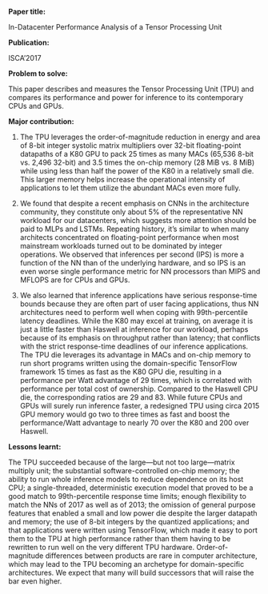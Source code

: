 **Paper title:**

In-Datacenter Performance Analysis of a Tensor Processing Unit

**Publication:**

ISCA’2017

**Problem to solve:**

This paper describes and measures the Tensor Processing Unit (TPU) and compares
its performance and power for inference to its contemporary CPUs and GPUs.

**Major contribution:**

1.  The TPU leverages the order-of-magnitude reduction in energy and area of
    8-bit integer systolic matrix multipliers over 32-bit floating-point
    datapaths of a K80 GPU to pack 25 times as many MACs (65,536 8-bit vs. 2,496
    32-bit) and 3.5 times the on-chip memory (28 MiB vs. 8 MiB) while using less
    than half the power of the K80 in a relatively small die. This larger memory
    helps increase the operational intensity of applications to let them utilize
    the abundant MACs even more fully.

2.  We found that despite a recent emphasis on CNNs in the architecture
    community, they constitute only about 5% of the representative NN workload
    for our datacenters, which suggests more attention should be paid to MLPs
    and LSTMs. Repeating history, it’s similar to when many architects
    concentrated on floating-point performance when most mainstream workloads
    turned out to be dominated by integer operations. We observed that
    inferences per second (IPS) is more a function of the NN than of the
    underlying hardware, and so IPS is an even worse single performance metric
    for NN processors than MIPS and MFLOPS are for CPUs and GPUs.

3.  We also learned that inference applications have serious response-time
    bounds because they are often part of user facing applications, thus NN
    architectures need to perform well when coping with 99th-percentile latency
    deadlines. While the K80 may excel at training, on average it is just a
    little faster than Haswell at inference for our workload, perhaps because of
    its emphasis on throughput rather than latency; that conflicts with the
    strict response-time deadlines of our inference applications. The TPU die
    leverages its advantage in MACs and on-chip memory to run short programs
    written using the domain-specific TensorFlow framework 15 times as fast as
    the K80 GPU die, resulting in a performance per Watt advantage of 29 times,
    which is correlated with performance per total cost of ownership. Compared
    to the Haswell CPU die, the corresponding ratios are 29 and 83. While future
    CPUs and GPUs will surely run inference faster, a redesigned TPU using circa
    2015 GPU memory would go two to three times as fast and boost the
    performance/Watt advantage to nearly 70 over the K80 and 200 over Haswell.

**Lessons learnt:**

The TPU succeeded because of the large—but not too large—matrix multiply unit;
the substantial software-controlled on-chip memory; the ability to run whole
inference models to reduce dependence on its host CPU; a single-threaded,
deterministic execution model that proved to be a good match to 99th-percentile
response time limits; enough flexibility to match the NNs of 2017 as well as of
2013; the omission of general purpose features that enabled a small and low
power die despite the larger datapath and memory; the use of 8-bit integers by
the quantized applications; and that applications were written using TensorFlow,
which made it easy to port them to the TPU at high performance rather than them
having to be rewritten to run well on the very different TPU hardware.
Order-of-magnitude differences between products are rare in computer
architecture, which may lead to the TPU becoming an archetype for
domain-specific architectures. We expect that many will build successors that
will raise the bar even higher.
